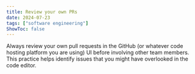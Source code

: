 ```yaml
---
title: Review your own PRs
date: 2024-07-23
tags: ["software engineering"]
ShowToc: false
---
```


Always review your own pull requests in the GitHub (or whatever code hosting platform you are using) UI before involving other team members. This practice helps identify issues that you might have overlooked in the code editor.
